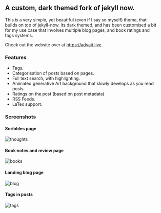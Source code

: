 ## A custom, dark themed fork of jekyll now.

This is a very simple, yet beautiful (even if I say so myself) theme, that builds on top of jekyll-now. Its dark themed, and has been customised a bit for my use case that involves multiple blog pages, and book ratings and tags systems.

Check out the website over at https://advait.live.

### Features
* Tags.
* Categorisation of posts based on pages.
* Full text search, with highlighting.
* Animated generative Art background that slowly develops as you read posts.
* Ratings on the post (based on post metadata)
* RSS Feeds.
* LaTex support.

### Screenshots

#### Scribbles page
![thoughts](https://i.imgur.com/aZB9c0U.jpg)

#### Book notes and review page
![books](https://i.imgur.com/8KQpfHw.png)

#### Landing blog page
![blog](https://i.imgur.com/cpMODYi.png)

#### Tags in posts
![tags](https://i.imgur.com/Srv6DLt.png)
